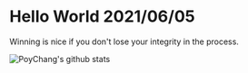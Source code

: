 # Hello World 2021/06/05

Winning is nice if you don't lose your integrity in the process.

![PoyChang's github stats](https://github-readme-stats.vercel.app/api?username=poychang&show_icons=true&theme=dracula)
